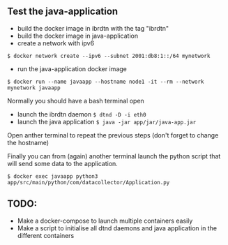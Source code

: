 ## Test the java-application

- build the docker image in ibrdtn with the tag "ibrdtn"
- build the docker image in java-application
- create a network with ipv6 
```
$ docker network create --ipv6 --subnet 2001:db8:1::/64 mynetwork
```

- run the java-application docker image
```
$ docker run --name javaapp --hostname node1 -it --rm --network mynetwork javaapp
```

Normally you should have a bash terminal open

- launch the ibrdtn daemon `$ dtnd -D -i eth0`
- launch the java application `$ java -jar app/jar/java-app.jar`

Open anther terminal to repeat the previous steps (don't forget to change the hostname)

Finally you can from (again) another terminal launch the python script that will send some data to the application.
```
$ docker exec javaapp python3 app/src/main/python/com/datacollector/Application.py
```

## TODO:

- Make a docker-compose to launch multiple containers easily
- Make a script to initialise all dtnd daemons and java application in the different containers
